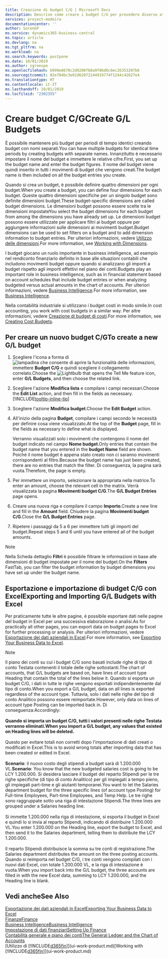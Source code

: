 ```yaml
---
title: Creazione di budget C/G | Microsoft Docs
description: Descrive come creare i budget C/G per prevedere diverse attività finanziarie e assegnare le dimensioni per scopi di business intelligence.
services: project-madeira
documentationcenter: ''
author: SorenGP
ms.service: dynamics365-business-central
ms.topic: article
ms.devlang: na
ms.tgt_pltfrm: na
ms.workload: na
ms.search.keywords: postpone
ms.date: 10/01/2019
ms.author: sgroespe
ms.openlocfilehash: b999e8670c2d9208fb0a9f86d6c0ec26353207b6
ms.sourcegitcommit: 02e704bc3e01d62072144919774f1244c42827e4
ms.translationtype: HT
ms.contentlocale: it-IT
ms.lasthandoff: 10/01/2019
ms.locfileid: "2302355"
---
```

# <a name="create-gl-budgets"></a><span data-ttu-id="d219d-103">Creare budget C/G</span><span class="sxs-lookup"><span data-stu-id="d219d-103">Create G/L Budgets</span></span>
<span data-ttu-id="d219d-104">È possibile mantenere più budget per periodi di tempo identici creando budget con nomi separati.</span><span class="sxs-lookup"><span data-stu-id="d219d-104">You can have multiple budgets for identical time periods by creating budgets with separate names.</span></span> <span data-ttu-id="d219d-105">Innanzitutto è necessario impostare il nome del budget e immettere le relative cifre.</span><span class="sxs-lookup"><span data-stu-id="d219d-105">First, you set up the budget name and enter the budget figures.</span></span> <span data-ttu-id="d219d-106">Il nome del budget viene quindi inserito in tutti i movimenti di budget che vengono creati.</span><span class="sxs-lookup"><span data-stu-id="d219d-106">The budget name is then included on all the budget entries you create.</span></span>  

<span data-ttu-id="d219d-107">Quando si crea un budget, è possibile definire quattro dimensioni per ogni budget.</span><span class="sxs-lookup"><span data-stu-id="d219d-107">When you create a budget, you can define four dimensions for each budget.</span></span> <span data-ttu-id="d219d-108">Queste quattro dimensioni specifiche per un singolo budget sono definite dimensioni budget.</span><span class="sxs-lookup"><span data-stu-id="d219d-108">These budget-specific dimensions are called budget dimensions.</span></span> <span data-ttu-id="d219d-109">Le dimensioni budget possono essere scelte tra le dimensioni impostate</span><span class="sxs-lookup"><span data-stu-id="d219d-109">You select the budget dimensions for each budget from among the dimensions you have already set up.</span></span> <span data-ttu-id="d219d-110">Le dimensioni budget possono essere utilizzate per applicare filtri ai budget oppure per aggiungere informazioni sulle dimensioni ai movimenti budget.</span><span class="sxs-lookup"><span data-stu-id="d219d-110">Budget dimensions can be used to set filters on a budget and to add dimension information to budget entries.</span></span> <span data-ttu-id="d219d-111">Per ulteriori informazioni, vedere [Utilizzo delle dimensioni](finance-dimensions.md).</span><span class="sxs-lookup"><span data-stu-id="d219d-111">For more information, see [Working with Dimensions](finance-dimensions.md).</span></span>

<span data-ttu-id="d219d-112">I budget giocano un ruolo importante in business intelligence, ad esempio nel rendiconto finanziario definito in base alle situazioni contabili che includono movimenti budget oppure quando si analizzano gli importi a budget rispetto agli importi effettivi nel piano dei conti.</span><span class="sxs-lookup"><span data-stu-id="d219d-112">Budgets play an important role in business intelligence, such as in financial statement based on account schedules that include budget entries or when analyzing budgeted versus actual amounts in the chart of accounts.</span></span> <span data-ttu-id="d219d-113">Per ulteriori informazioni, vedere [Business Intelligence](bi.md).</span><span class="sxs-lookup"><span data-stu-id="d219d-113">For more information, see [Business Intelligence](bi.md).</span></span>

<span data-ttu-id="d219d-114">Nella contabilità industriale si utilizzano i budget costi in modo simile.</span><span class="sxs-lookup"><span data-stu-id="d219d-114">In cost accounting, you work with cost budgets in a similar way.</span></span> <span data-ttu-id="d219d-115">Per altre informazioni, vedere [Creazione di budget di costi](finance-create-cost-budgets.md).</span><span class="sxs-lookup"><span data-stu-id="d219d-115">For more information, see [Creating Cost Budgets](finance-create-cost-budgets.md).</span></span>    

## <a name="to-create-a-new-gl-budget"></a><span data-ttu-id="d219d-116">Per creare un nuovo budget C/G</span><span class="sxs-lookup"><span data-stu-id="d219d-116">To create a new G/L budget</span></span>  
1. <span data-ttu-id="d219d-117">Scegliere l'icona a forma di ![lampadina che consente di aprire la funzionalità delle informazioni](media/ui-search/search_small.png "Informazioni sull'operazione che si desidera eseguire"), immettere **Budget C/G** e quindi scegliere il collegamento correlato.</span><span class="sxs-lookup"><span data-stu-id="d219d-117">Choose the ![Lightbulb that opens the Tell Me feature](media/ui-search/search_small.png "Tell me what you want to do") icon, enter **G/L Budgets**, and then choose the related link.</span></span>  
2. <span data-ttu-id="d219d-118">Scegliere l'azione **Modifica lista** e compilare i campi necessari.</span><span class="sxs-lookup"><span data-stu-id="d219d-118">Choose the **Edit List** action, and then fill in the fields as necessary.</span></span> [!INCLUDE[tooltip-inline-tip](includes/tooltip-inline-tip_md.md)]  
3. <span data-ttu-id="d219d-119">Scegliere l'azione **Modifica budget**.</span><span class="sxs-lookup"><span data-stu-id="d219d-119">Choose the **Edit Budget** action.</span></span>
4. <span data-ttu-id="d219d-120">All'inizio della pagina **Budget**, compilare i campi secondo le necessità per definire cosa viene visualizzato.</span><span class="sxs-lookup"><span data-stu-id="d219d-120">At the top of the **Budget** page, fill in the fields as necessary to define what is displayed.</span></span>  

    <span data-ttu-id="d219d-121">Verranno visualizzati solo i movimenti che contengono il nome del budget indicato nel campo **Nome budget**.</span><span class="sxs-lookup"><span data-stu-id="d219d-121">Only entries that contain the budget name that you entered in the **budget Name** field are shown.</span></span> <span data-ttu-id="d219d-122">Poiché il nome budget è appena stato creato non ci saranno movimenti corrispondenti al filtro.</span><span class="sxs-lookup"><span data-stu-id="d219d-122">Because the budget name has just been created, there are no entries that match the filter.</span></span> <span data-ttu-id="d219d-123">Di conseguenza, la pagina sarà vuota.</span><span class="sxs-lookup"><span data-stu-id="d219d-123">Therefore, the page is empty.</span></span>  
5. <span data-ttu-id="d219d-124">Per immettere un importo, selezionare la appropriata nella matrice.</span><span class="sxs-lookup"><span data-stu-id="d219d-124">To enter an amount, choose the relevant cell in the matrix.</span></span> <span data-ttu-id="d219d-125">Verrà visualizzata la pagina **Movimenti budget C/G**.</span><span class="sxs-lookup"><span data-stu-id="d219d-125">The **G/L Budget Entries** page opens.</span></span>  
6. <span data-ttu-id="d219d-126">Creare una nuova riga e compilare il campo **Importo**.</span><span class="sxs-lookup"><span data-stu-id="d219d-126">Create a new line and fill in the **Amount** field.</span></span> <span data-ttu-id="d219d-127">Chiudere la pagina **Movimenti budget C/G**.</span><span class="sxs-lookup"><span data-stu-id="d219d-127">Close the **G/L Budget Entries** page.</span></span>  
7. <span data-ttu-id="d219d-128">Ripetere i passaggi da 5 a 6 per immettere tutti gli importi del budget.</span><span class="sxs-lookup"><span data-stu-id="d219d-128">Repeat steps 5 and 6 until you have entered all of the budget amounts.</span></span>  

> [!NOTE]  
>  <span data-ttu-id="d219d-129">Nella Scheda dettaglio **Filtri** è possibile filtrare le informazioni in base alle dimensioni di budget impostate per il nome del budget.</span><span class="sxs-lookup"><span data-stu-id="d219d-129">On the **Filters** FastTab, you can filter the budget information by budget dimensions you have set up under the budget name.</span></span>

## <a name="exporting-and-importing-gl-budgets-with-excel"></a><span data-ttu-id="d219d-130">Esportazione e importazione di budget C/G con Excel</span><span class="sxs-lookup"><span data-stu-id="d219d-130">Exporting and Importing G/L Budgets with Excel</span></span>
<span data-ttu-id="d219d-131">Per praticamente tutte le altre pagine, è possibile esportare dati nelle pagine del budget in Excel per una successiva elaborazione o analisi.</span><span class="sxs-lookup"><span data-stu-id="d219d-131">As for practically all other pages, you can export data on budget pages to Excel for further processing or analysis.</span></span> <span data-ttu-id="d219d-132">Per ulteriori informazioni, vedere [Esportazione dei dati aziendali in Excel](about-export-data.md).</span><span class="sxs-lookup"><span data-stu-id="d219d-132">For more information, see [Exporting Your Business Data to Excel](about-export-data.md).</span></span>

> [!NOTE]
> <span data-ttu-id="d219d-133">Il piano dei conti su cui i budget C/G sono basati include righe di tipo di conto Testata contenenti il totale delle righe sottostanti.</span><span class="sxs-lookup"><span data-stu-id="d219d-133">The chart of accounts, that G/L budgets are based on, have lines of account type Heading that contain the total of the lines below it.</span></span> <span data-ttu-id="d219d-134">Quando si esporta un budget C/G, i dati in tutte le righe vengono esportati indipendentemente dal tipo di conto.</span><span class="sxs-lookup"><span data-stu-id="d219d-134">When you export a G/L budget, data on all lines is exported regardless of the account type.</span></span> <span data-ttu-id="d219d-135">Tuttavia, solo i dati nelle righe del tipo di conto Analitico possono essere reimportate.</span><span class="sxs-lookup"><span data-stu-id="d219d-135">However, only data on lines of account type Posting can be imported back in.</span></span> <span data-ttu-id="d219d-136">Di conseguenza:</span><span class="sxs-lookup"><span data-stu-id="d219d-136">Accordingly:</span></span> <br /><br /> <span data-ttu-id="d219d-137">**Quando si importa un budget C/G, tutti i valori presenti nelle righe Testata verranno eliminati.**</span><span class="sxs-lookup"><span data-stu-id="d219d-137">**When you import a G/L budget, any values that existed on Heading lines will be deleted.**</span></span> <br /><br /> <span data-ttu-id="d219d-138">Questo per evitare totali non corretti dopo l'importazione di dati creati o modificati in Excel.</span><span class="sxs-lookup"><span data-stu-id="d219d-138">This is to avoid wrong totals after importing data that has been created or edited in Excel.</span></span><br /><br /> <span data-ttu-id="d219d-139">**Scenario**: il nuovo costo degli stipendi a budget sarà di 1.200.000 VL.</span><span class="sxs-lookup"><span data-stu-id="d219d-139">**Scenario**: You know that the new budgeted salaries cost is going to be LCY 1.200.000.</span></span> <span data-ttu-id="d219d-140">Si desidera lasciare il budget del reparto Stipendi per le tre righe specifiche (di tipo di conto Analitico) per gli impiegati a tempo pieno, gli impiegati part-time e gli aiutanti temporanei.</span><span class="sxs-lookup"><span data-stu-id="d219d-140">You want to let the Salaries department budget for the three specific lines (of account type Posting) for Full-time Employees, Part-time Employees, and Temp Help.</span></span> <span data-ttu-id="d219d-141">Le tre righe sono raggruppate sotto una riga di intestazione Stipendi.</span><span class="sxs-lookup"><span data-stu-id="d219d-141">The three lines are grouped under a Salaries heading line.</span></span><br /><br /><span data-ttu-id="d219d-142">Si immette 1.200.000 nella riga di intestazione, si esporta il budget in Excel e quindi lo si invia al reparto Stipendi, indicando di distribuire 1.200.000 VL.</span><span class="sxs-lookup"><span data-stu-id="d219d-142">You enter 1.200.000 on the Heading line, export the budget to Excel, and then send it to the Salaries department, telling them to distribute the LCY 1.200.000.</span></span><br /><br /> <span data-ttu-id="d219d-143">Il reparto Stipendi distribuisce la somma su tre conti di registrazione.</span><span class="sxs-lookup"><span data-stu-id="d219d-143">The Salaries department distributes the amount on the three posting accounts.</span></span> <span data-ttu-id="d219d-144">Quando si reimporta nel budget C/G, i tre conti vengono compilati con i nuovi dati Excel, con totale 1.200.000 VL, e la riga di intestazione è vuota.</span><span class="sxs-lookup"><span data-stu-id="d219d-144">When you import back into the G/L budget, the three accounts are filled in with the new Excel data, summing to LCY 1.200.000, and the Heading line is blank.</span></span>

## <a name="see-also"></a><span data-ttu-id="d219d-145">Vedi anche</span><span class="sxs-lookup"><span data-stu-id="d219d-145">See Also</span></span>
[<span data-ttu-id="d219d-146">Esportazione dei dati aziendali in Excel</span><span class="sxs-lookup"><span data-stu-id="d219d-146">Exporting Your Business Data to Excel</span></span>](about-export-data.md)  
[<span data-ttu-id="d219d-147">Finanze</span><span class="sxs-lookup"><span data-stu-id="d219d-147">Finance</span></span>](finance.md)  
[<span data-ttu-id="d219d-148">Business Intelligence</span><span class="sxs-lookup"><span data-stu-id="d219d-148">Business Intelligence</span></span>](bi.md)  
[<span data-ttu-id="d219d-149">Impostazione di dati finanziari</span><span class="sxs-lookup"><span data-stu-id="d219d-149">Setting Up Finance</span></span>](finance-setup-finance.md)  
[<span data-ttu-id="d219d-150">Contabilità generale e piano dei conti</span><span class="sxs-lookup"><span data-stu-id="d219d-150">The General Ledger and the Chart of Accounts</span></span>](finance-general-ledger.md)  
<span data-ttu-id="d219d-151">[Utilizzo di [!INCLUDE[d365fin](includes/d365fin_md.md)]](ui-work-product.md)</span><span class="sxs-lookup"><span data-stu-id="d219d-151">[Working with [!INCLUDE[d365fin](includes/d365fin_md.md)]](ui-work-product.md)</span></span>  
